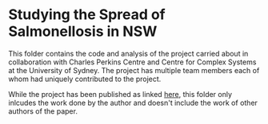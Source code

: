 # Studying the Spread of Salmonellosis in NSW
This folder contains the code and analysis of the project carried about in collaboration with Charles Perkins Centre and Centre for Complex Systems at the University of Sydney. 
The project has multiple team members each of whom had uniquely contributed to the project. 

While the project has been published as linked [here](https://www.nature.com/articles/s41598-019-42582-3), this folder only inlcudes the work done by the author and doesn't include the work of other authors of the paper.
